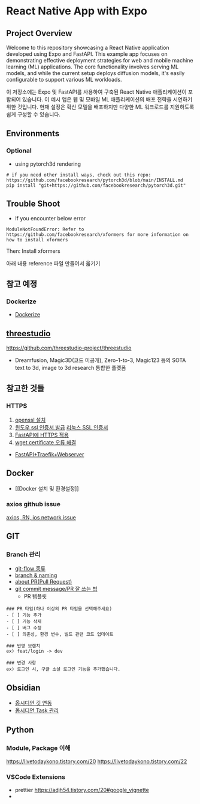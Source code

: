 # React Native App with Expo
## Project Overview
Welcome to this repository showcasing a React Native application developed using Expo and FastAPI. This example app focuses on demonstrating effective deployment strategies for web and mobile machine learning (ML) applications. The core functionality involves serving ML models, and while the current setup deploys diffusion models, it's easily configurable to support various ML workloads.

이 저장소에는 Expo 및 FastAPI를 사용하여 구축된 React Native 애플리케이션이 포함되어 있습니다. 이 예시 앱은 웹 및 모바일 ML 애플리케이션의 배포 전략을 시연하기 위한 것입니다. 현재 설정은 확산 모델을 배포하지만 다양한 ML 워크로드를 지원하도록 쉽게 구성할 수 있습니다.
## Environments
### Optional
- using pytorch3d rendering
```
# if you need other install ways, check out this repo: https://github.com/facebookresearch/pytorch3d/blob/main/INSTALL.md
pip install "git+https://github.com/facebookresearch/pytorch3d.git"
```


## Trouble Shoot
- If you encounter below error
```
ModuleNotFoundError: Refer to https://github.com/facebookresearch/xformers for more information on how to install xformers
```
Then:
	Install xformers


아래 내용 reference 파일 만들어서 옮기기
## 참고 예정
### Dockerize
- [Dockerize](https://yongwookha.github.io/MachineLearning/2021-11-11-dockerize-my-deep-learning-model)

## [threestudio](https://github.com/threestudio-project/threestudio)
https://github.com/threestudio-project/threestudio

- Dreamfusion, Magic3D(코드 미공개), Zero-1-to-3, Magic123 등의 SOTA text to 3d, image to 3d research 통합한 플랫폼 


## 참고한 것들
### HTTPS
1. [openssl 설치](https://4wxyz.tistory.com/entry/Ubuntu%EC%97%90-%EC%B5%9C%EC%8B%A0-%EB%B2%84%EC%A0%84%EC%9D%98-OpenSSL%EC%9D%84-%EC%BB%B4%ED%8C%8C%EC%9D%BC%ED%95%98%EA%B3%A0-%EC%84%A4%EC%B9%98%ED%95%98%EB%8A%94-%EB%B0%A9%EB%B2%95)
2. [윈도우 ssl 인증서 발급](https://namjackson.tistory.com/24)
   [리눅스 SSL 인증서](https://coconuts.tistory.com/960)
2. [FastAPI에 HTTPS 적용](https://junah201.medium.com/fastapi%EC%97%90-nginx-%EC%97%86%EC%9D%B4-https-%EC%A0%81%EC%9A%A9%ED%95%98%EA%B8%B0-2fbf6dc2e0f2)
3. [wget certificate 오류 해결](https://heehehe-ds.tistory.com/entry/Linux-wget-certificate-%EC%98%A4%EB%A5%98-%ED%95%B4%EA%B2%B0)
- [FastAPI+Traefik+Webserver](https://developer-itspjc.tistory.com/2)
## Docker
- [[Docker 설치 및 환경설정]]
### axios github issue
[axios, RN, ios network issue](https://github.com/axios/axios/issues/3192)

## GIT
### Branch 관리
- [git-flow 종류](https://github.com/gyoogle/tech-interview-for-developer/blob/master/ETC/Git%20vs%20GitHub%20vs%20GitLab%20Flow.md)
- [branch & naming](https://velog.io/@kim-jaemin420/Git-branch-naming)
- [about PR(Pull Request)](https://mine-it-record.tistory.com/692)
- [git commit message/PR 잘 쓰는 법](https://velog.io/@ye-ji/Git-PR-%EC%9E%98-%EC%93%B0%EB%8A%94-%EB%B0%A9%EB%B2%95)
	- PR 템플릿
```
### PR 타입(하나 이상의 PR 타입을 선택해주세요)
- [ ] 기능 추가
- [ ] 기능 삭제
- [ ] 버그 수정
- [ ] 의존성, 환경 변수, 빌드 관련 코드 업데이트

### 반영 브랜치
ex) feat/login -> dev

### 변경 사항
ex) 로그인 시, 구글 소셜 로그인 기능을 추가했습니다.
```

## Obsidian
- [옵시디언 깃 연동](https://g4daclom.tistory.com/134)
- [옵시디언 Task 관리](https://medium.com/@totuworld/obisidian으로-밀려오는-일감-관리하기-119b51536e73)

## Python
### Module, Package 이해
https://livetodaykono.tistory.com/20
https://livetodaykono.tistory.com/22

### VSCode Extensions
- prettier https://adjh54.tistory.com/20#google_vignette
- 